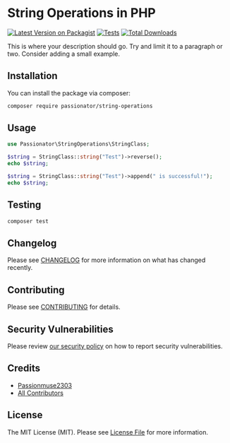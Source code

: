 # String Operations in PHP

[![Latest Version on Packagist](https://img.shields.io/packagist/v/spatie/string-reverse.svg?style=flat-square)](https://packagist.org/packages/spatie/string-reverse)
[![Tests](https://img.shields.io/github/actions/workflow/status/spatie/string-reverse/run-tests.yml?branch=main&label=tests&style=flat-square)](https://github.com/spatie/string-reverse/actions/workflows/run-tests.yml)
[![Total Downloads](https://img.shields.io/packagist/dt/spatie/string-reverse.svg?style=flat-square)](https://packagist.org/packages/spatie/string-reverse)

This is where your description should go. Try and limit it to a paragraph or two. Consider adding a small example.

## Installation

You can install the package via composer:

```bash
composer require passionator/string-operations
```

## Usage

```php
use Passionator\StringOperations\StringClass;

$string = StringClass::string("Test")->reverse();
echo $string;

$string = StringClass::string("Test")->append(" is successful!");
echo $string;
```

## Testing

```bash
composer test
```

## Changelog

Please see [CHANGELOG](CHANGELOG.md) for more information on what has changed recently.

## Contributing

Please see [CONTRIBUTING](https://github.com/spatie/.github/blob/main/CONTRIBUTING.md) for details.

## Security Vulnerabilities

Please review [our security policy](../../security/policy) on how to report security vulnerabilities.

## Credits

-   [Passionmuse2303](https://github.com/passionate-laravel-dev)
-   [All Contributors](../../contributors)

## License

The MIT License (MIT). Please see [License File](LICENSE.md) for more information.
